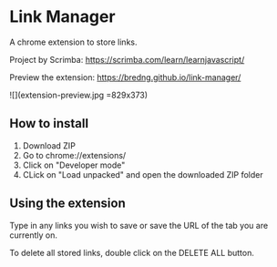 # Link Manager
A chrome extension to store links.

Project by Scrimba: https://scrimba.com/learn/learnjavascript/

Preview the extension: https://bredng.github.io/link-manager/ 

![](extension-preview.jpg =829x373)

## How to install
1. Download ZIP
2. Go to chrome://extensions/ 
3. Click on "Developer mode"
4. CLick on "Load unpacked" and open the downloaded ZIP folder

## Using the extension
Type in any links you wish to save or save the URL of the tab you are currently on.

To delete all stored links, double click on the DELETE ALL button.